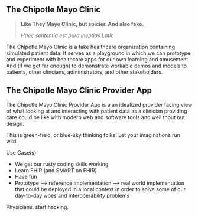 ## The Chipotle Mayo Clinic
> **Like They Mayo Clinic, but spicier. And also fake.**
> 
> *Haec sententia est pura ineptias Latin*

The Chipotle Mayo Clinic is a fake healthcare organization containing simulated patient data. It serves as a playground in which we can prototype and experiment with healthcare apps for our own learning and amusement. And (if we get far enough) to demonstrate workable demos and models to patients, other clincians, administrators, and other stakeholders. 

## The Chipotle Mayo Clinic Provider App

The Chipotle Mayo Clinic Provider App is a an idealized provider facing view of what looking at and interacting with patient data as a clinician providing care could be like with modern web and software tools and well thout out design. 

This is green-field, or blue-sky thinking folks. Let your imaginations run wild. 

Use Case(s)
- We get our rusty coding skills working
- Learn FHIR (and SMART on FHIR)
- Have fun
- Prototype --> reference implementation --> real world implementation that could be deployed in a local context in order to solve some of our day-to-day woes and interoperability problems

Physicians, start hacking. 
